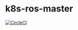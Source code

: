 # k8s-ros-master

[![CircleCI](https://circleci.com/gh/szymonrychu/k8s-ros/tree/master.svg?style=svg)](https://circleci.com/gh/szymonrychu/k8s-ros/tree/master)
